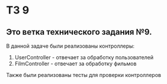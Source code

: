 # ТЗ 9
Это ветка технического задания №9.
-
В данной задаче были реализованы контроллеры:
1) UserController - отвечает за обработку пользователей
2) FilmController - отвечает за обработку фильмов

Также были реализованы тесты для проверки контроллеров
